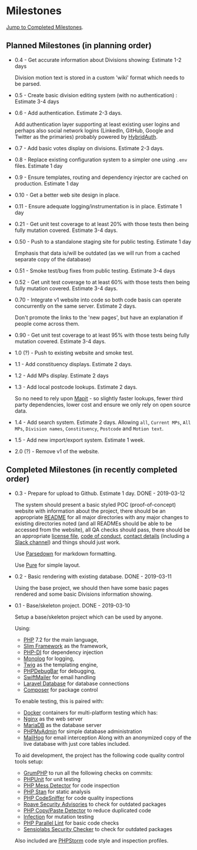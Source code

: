 # Milestones

[Jump to Completed Milestones](#completed).

## Planned Milestones (in planning order)
    
* 0.4 - Get accurate information about Divisions showing: Estimate 1-2 days

    Division motion text is stored in a custom 'wiki' format which needs to be parsed.

* 0.5 - Create basic division editing system (with no authentication) : Estimate 3-4 days

* 0.6 - Add authentication. Estimate 2-3 days.

    Add authentication layer supporting at least existing user logins and perhaps
    also social network logins (LinkedIn, GitHub, Google and Twitter as the primaries)
    probably powered by [HybridAuth](https://hybridauth.github.io).

* 0.7 - Add basic votes display on divisions. Estimate 2-3 days.
* 0.8 - Replace existing configuration system to a simpler one using `.env` files. Estimate 1 day
* 0.9 - Ensure templates, routing and dependency injector are cached on production. Estimate 1 day
* 0.10 - Get a better web site design in place.
* 0.11 - Ensure adequate logging/instrumentation is in place. Estimate 1 day
* 0.21 - Get unit test coverage to at least 20% with those tests then being fully mutation covered.
        Estimate 3-4 days.
        
* 0.50 - Push to a standalone staging site for public testing. Estimate 1 day

     Emphasis that data is/will be outdated (as we will run from a cached separate copy of the database)

* 0.51 - Smoke test/bug fixes from public testing. Estimate 3-4 days
* 0.52 - Get unit test coverage to at least 60% with those tests then being fully mutation covered. Estimate 3-4 days.
* 0.70 - Integrate v1 website into code so both code basis can operate concurrently on the same server. Estimate 2 days.

    Don't promote the links to the 'new pages', but have an explanation if people come across them.
* 0.90 - Get unit test coverage to at least 95% with those tests being fully mutation covered. Estimate 3-4 days.     
* 1.0 (?) - Push to existing website and smoke test.
* 1.1 - Add constituency displays. Estimate 2 days.
* 1.2 - Add MPs display. Estimate 2 days
* 1.3 - Add local postcode lookups. Estimate 2 days.

    So no need to rely upon [Mapit](mapit.mysociety.org) - so slightly faster lookups, fewer third party
    dependencies, lower cost and ensure we only rely on open source data.
    
* 1.4 - Add search system. Estimate 2 days.
    Allowing `all`, `Current MPs`, `All MPs`, `Division names`, `Constituency`, `Postcode` and `Motion text`.  

* 1.5 - Add new import/export system. Estimate 1 week.
* 2.0 (?) - Remove v1 of the website.
 
## <a name="completed">Completed Milestones</a> (in recently completed order)

* 0.3 - Prepare for upload to Github. Estimate 1 day. DONE - 2019-03-12

    The system should present a basic styled POC (proof-of-concept) website with
    information about the project, there should be an appropriate [README](../README.md) for all
    major directories with any major changes to existing directories noted (and all
    READMEs should be able to be accessed from the website), all QA checks should pass,
    there should be an appropriate [license file](../LICENSE.txt),
    [code of conduct](CODE_OF_CONDUCT.md), [contact details](Contact.md)
    (including a [Slack channel](https://publicwhip.slack.com/)) and things should just work.
    
    Use [Parsedown](https://github.com/erusev/parsedown) for markdown formatting.
    
    Use [Pure](https://purecss.io/) for simple layout.
    
* 0.2 - Basic rendering with existing database. DONE - 2019-03-11
    
    Using the base project, we should then have some basic pages rendered and some basic Divisions
    information showing.
    
* 0.1 - Base/skeleton project. DONE - 2019-03-10

    Setup a base/skeleton project which can be used by anyone.
    
    Using:
    - [PHP](https://php.net) 7.2 for the main language,
    - [Slim Framework](https://www.slimframework.com) as the framework,
    - [PHP-DI](https://php-di.org) for dependency injection
    - [Monolog](https://github.com/Seldaek/monolog) for logging,
    - [Twig](https://twig.symfony.com) as the templating engine,
    - [PHPDebugBar](http://phpdebugbar.com/) for debugging,
    - [SwiftMailer](https://swiftmailer.symfony.com/) for email handling
    - [Laravel Database](https://laravel.com/docs/5.8/database) for database connections
    - [Composer](https://getcomposer.org) for package control
    
    To enable testing, this is paired with:
    - [Docker](http://docker.com) containers for multi-platform testing which has:
    - [Nginx](http://nginx.org) as the web server
    - [MariaDB](https://mariadb.org/) as the database server
    - [PHPMyAdmin](https://www.phpmyadmin.net/) for simple database administration
    - [MailHog](https://github.com/mailhog/MailHog) for email interception
    Along with an anonymized copy of the live database with just core tables included.
    
    To aid development, the project has the following code quality control tools setup:
    - [GrumPHP](https://github.com/phpro/grumphp) to run all the following checks on commits:
    - [PHPUnit](https://phpunit.de/) for unit testing
    - [PHP Mess Detector](https://phpmd.org) for code inspection
    - [PHP Stan](https://github.com/phpstan/phpstan) for static analysis
    - [PHP CodeSniffer](https://github.com/squizlabs/PHP_CodeSniffer) for code quality inspections
    - [Roave Security Advisories](https://github.com/Roave/SecurityAdvisories) to check for outdated packages
    - [PHP Copy/Paste Detector](https://github.com/sebastianbergmann/phpcpd) to reduce duplicated code
    - [Infection](https://infection.github.io/) for mutation testing
    - [PHP Parallel Lint](https://github.com/JakubOnderka/PHP-Parallel-Lint) for basic code checks
    - [Sensiolabs Security Checker](https://github.com/sensiolabs/security-checker) to check for outdated packages
    
    Also included are [PHPStorm](https://www.jetbrains.com/phpstorm/) code style and inspection profiles.